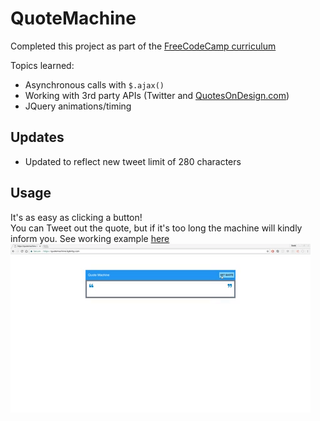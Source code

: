 # QuoteMachine  
Completed this project as part of the [FreeCodeCamp curriculum](https://www.freecodecamp.org/challenges/build-a-random-quote-machine)     

Topics learned:
* Asynchronous calls with ```$.ajax()```
* Working with 3rd party APIs (Twitter and [QuotesOnDesign.com](https://quotesondesign.com))
* JQuery animations/timing

## Updates
* Updated to reflect new tweet limit of 280 characters

## Usage
It's as easy as clicking a button!   
You can Tweet out the quote, but if it's too long the machine will kindly inform you. 
See working example [here](https://quotemachine.bykirby.com)   
![Gif of QuoteMachine](https://github.com/byKirby/quotemachine/blob/master/giphy.gif "Quote Machine")

